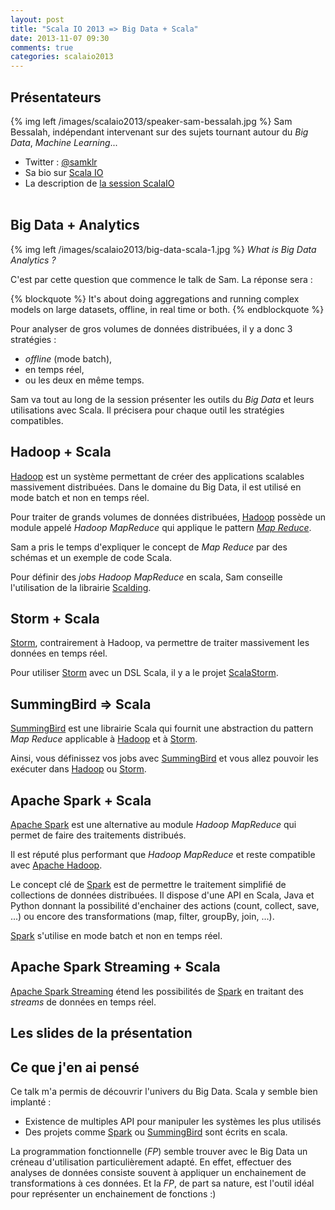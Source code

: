 ```yaml
---
layout: post
title: "Scala IO 2013 => Big Data + Scala"
date: 2013-11-07 09:30
comments: true
categories: scalaio2013
---
```


## Présentateurs
{% img left /images/scalaio2013/speaker-sam-bessalah.jpg %}
Sam Bessalah, indépendant intervenant sur des sujets tournant autour du _Big Data_, _Machine Learning_...

* Twitter : [@samklr](https://twitter.com/samklr)
* Sa bio sur [Scala IO](http://scala.io/speakers/sam-bessalah.html)
* La description de [la session ScalaIO](http://scala.io/events/big-data-plus-scala.html)
<br><br>
## Big Data + Analytics

{% img left /images/scalaio2013/big-data-scala-1.jpg %}
_What is Big Data Analytics ?_

C'est par cette question que commence le talk de Sam. La réponse sera :

{% blockquote %}
It's about doing aggregations and running complex models on large datasets, offline, in real time or both.
{% endblockquote %}

Pour analyser de gros volumes de données distribuées, il y a donc 3 stratégies :

* _offline_ (mode batch), 
* en temps réel,
* ou les deux en même temps.

Sam va tout au long de la session présenter les outils du _Big Data_ et leurs utilisations avec Scala. Il précisera pour chaque outil les stratégies compatibles.

## Hadoop + Scala
[Hadoop](http://hadoop.apache.org/) est un système permettant de créer des applications scalables massivement distribuées.
Dans le domaine du Big Data, il est utilisé en mode batch et non en temps réel.

Pour traiter de grands volumes de données distribuées, [Hadoop](http://hadoop.apache.org/) possède un module appelé _Hadoop MapReduce_ qui applique le pattern [_Map Reduce_](http://fr.wikipedia.org/wiki/MapReduce).

Sam a pris le temps d'expliquer le concept de _Map Reduce_ par des schémas et un exemple de code Scala.

Pour définir des _jobs Hadoop MapReduce_ en scala, Sam conseille l'utilisation de la librairie [Scalding](https://github.com/twitter/scalding).

## Storm + Scala
[Storm](http://storm-project.net/), contrairement à Hadoop, va permettre de traiter massivement les données en temps réel.

Pour utiliser [Storm](http://storm-project.net/) avec un DSL Scala, il y a le projet [ScalaStorm](https://github.com/velvia/ScalaStorm).

## SummingBird => Scala
[SummingBird](https://github.com/twitter/summingbird) est une librairie Scala qui fournit une abstraction du pattern _Map Reduce_ applicable à [Hadoop](http://hadoop.apache.org/) et à [Storm](http://storm-project.net/).

Ainsi, vous définissez vos jobs avec [SummingBird](https://github.com/twitter/summingbird) et vous allez pouvoir les exécuter dans [Hadoop](http://hadoop.apache.org/) ou [Storm](http://storm-project.net/).

## Apache Spark + Scala
[Apache Spark](http://spark.incubator.apache.org/) est une alternative au module _Hadoop MapReduce_ qui permet de faire des traitements distribués. 

Il est réputé plus performant que _Hadoop MapReduce_ et reste compatible avec [Apache Hadoop](http://hadoop.apache.org/).

Le concept clé de [Spark](http://spark.incubator.apache.org/) est de permettre le traitement simplifié de collections de données distribuées.
Il dispose d'une API en Scala, Java et Python donnant la possibilité d'enchainer des actions (count, collect, save, ...) ou encore des transformations (map, filter, groupBy, join, ...).

[Spark](http://spark.incubator.apache.org/) s'utilise en mode batch et non en temps réel.

## Apache Spark Streaming + Scala
[Apache Spark Streaming](http://spark.incubator.apache.org/docs/latest/streaming-programming-guide.html) étend les possibilités de [Spark](http://spark.incubator.apache.org/) en traitant des _streams_ de données en temps réel.

## Les slides de la présentation
<script async class="speakerdeck-embed" data-id="02c383b01f9901312c660a36078c81b4" data-ratio="1.33333333333333" src="//speakerdeck.com/assets/embed.js"></script>

## Ce que j'en ai pensé
Ce talk m'a permis de découvrir l'univers du Big Data. Scala y semble bien implanté :

* Existence de multiples API pour manipuler les systèmes les plus utilisés
* Des projets comme [Spark](http://spark.incubator.apache.org/) ou [SummingBird](https://github.com/twitter/summingbird) sont écrits en scala.

La programmation fonctionnelle (_FP_) semble trouver avec le Big Data un créneau d'utilisation particulièrement adapté. En effet, effectuer des analyses de données consiste souvent à appliquer un enchainement de transformations à ces données. Et la _FP_, de part sa nature, est l'outil idéal pour représenter un enchainement de fonctions :)
